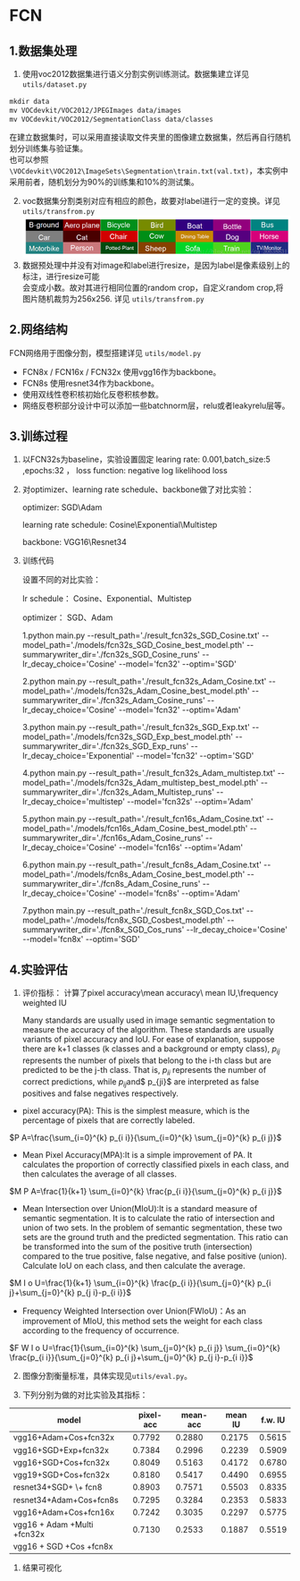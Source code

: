 # FCN

## 1.数据集处理

1. 使用voc2012数据集进行语义分割实例训练测试。数据集建立详见 `utils/dataset.py`  

```
mkdir data
mv VOCdevkit/VOC2012/JPEGImages data/images
mv VOCdevkit/VOC2012/SegmentationClass data/classes
```
在建立数据集时，可以采用直接读取文件夹里的图像建立数据集，然后再自行随机划分训练集与验证集。  
也可以参照 `\VOCdevkit\VOC2012\ImageSets\Segmentation\train.txt(val.txt)`，本实例中采用前者，随机划分为90%的训练集和10%的测试集。  

2. voc数据集分割类别对应有相应的颜色，故要对label进行一定的变换。详见 `utils/transfrom.py`  
   ![类别与颜色对应图](./src/0.png)
3. 数据预处理中并没有对image和label进行resize，是因为label是像素级别上的标注，进行resize可能  
   会变成小数。故对其进行相同位置的random crop，自定义random crop,将图片随机裁剪为256x256. 详见 `utils/transfrom.py`  

## 2.网络结构

FCN网络用于图像分割，模型搭建详见 `utils/model.py`  

+ FCN8x / FCN16x / FCN32x 使用vgg16作为backbone。  
+ FCN8s 使用resnet34作为backbone。 
+ 使用双线性卷积核初始化反卷积核参数。   
+ 网络反卷积部分设计中可以添加一些batchnorm层，relu或者leakyrelu层等。 

## 3.训练过程

1. 以FCN32s为baseline，实验设置固定 learing rate: 0.001,batch_size:5 ,epochs:32 ， loss function: negative log likelihood loss 

2. 对optimizer、learning rate schedule、backbone做了对比实验：

   optimizer: SGD\Adam

   learning rate schedule:  Cosine\Exponential\Multistep

   backbone: VGG16\Resnet34

3. 训练代码

   设置不同的对比实验：

   lr schedule： Cosine、Exponential、Multistep

   optimizer： SGD、Adam

   1.python main.py --result_path='./result_fcn32s_SGD_Cosine.txt' --model_path='./models/fcn32s_SGD_Cosine_best_model.pth' --summarywriter_dir='./fcn32s_SGD_Cosine_runs' --lr_decay_choice='Cosine' --model='fcn32' --optim='SGD'

   2.python main.py --result_path='./result_fcn32s_Adam_Cosine.txt' --model_path='./models/fcn32s_Adam_Cosine_best_model.pth' --summarywriter_dir='./fcn32s_Adam_Cosine_runs' --lr_decay_choice='Cosine' --model='fcn32' --optim='Adam'

   3.python main.py --result_path='./result_fcn32s_SGD_Exp.txt' --model_path='./models/fcn32s_SGD_Exp_best_model.pth' --summarywriter_dir='./fcn32s_SGD_Exp_runs' --lr_decay_choice='Exponential' --model='fcn32' --optim='SGD'

   4.python main.py --result_path='./result_fcn32s_Adam_multistep.txt' --model_path='./models/fcn32s_Adam_multistep_best_model.pth' --summarywriter_dir='./fcn32s_Adam_Multistep_runs' --lr_decay_choice='multistep' --model='fcn32s' --optim='Adam'

   5.python main.py --result_path='./result_fcn16s_Adam_Cosine.txt' --model_path='./models/fcn16s_Adam_Cosine_best_model.pth' --summarywriter_dir='./fcn16s_Adam_Cosine_runs' --lr_decay_choice='Cosine' --model='fcn16s' --optim='Adam'

   6.python main.py --result_path='./result_fcn8s_Adam_Cosine.txt' --model_path='./models/fcn8s_Adam_Cosine_best_model.pth' --summarywriter_dir='./fcn8s_Adam_Cosine_runs' --lr_decay_choice='Cosine' --model='fcn8s' --optim='Adam'

   7.python main.py --result_path='./result_fcn8x_SGD_Cos.txt' --model_path='./models/fcn8x_SGD_Cosbest_model.pth' --summarywriter_dir='./fcn8x_SGD_Cos_runs' --lr_decay_choice='Cosine' --model='fcn8x' --optim='SGD'

## 4.实验评估

1. 评价指标： 计算了pixel accuracy\mean accuracy\ mean IU,\frequency weighted IU

   Many standards are usually used in image semantic segmentation to measure the accuracy of the algorithm. These standards are usually variants of pixel accuracy and IoU. For ease of explanation, suppose there are k+1 classes (k classes and a background or empty class), $p_{ij}$ represents the number of pixels that belong to the i-th class but are predicted to be the j-th class. That is, $p_{ii}$ represents the number of correct predictions, while $p_{ij}$and$ p_{ji}$ are interpreted as false positives and false negatives respectively.

- pixel accuracy(PA): This is the simplest measure, which is the percentage of pixels that are correctly labeled.

 $P A=\frac{\sum_{i=0}^{k} p_{i i}}{\sum_{i=0}^{k} \sum_{j=0}^{k} p_{i j}}$

- Mean Pixel Accuracy(MPA):It is a simple improvement of PA. It calculates the proportion of correctly classified pixels in each class, and then calculates the average of all classes.

$M P A=\frac{1}{k+1} \sum_{i=0}^{k} \frac{p_{i i}}{\sum_{j=0}^{k} p_{i j}}$

- Mean Intersection over Union(MIoU):It is a standard measure of semantic segmentation. It is to calculate the ratio of intersection and union of two sets. In the problem of semantic segmentation, these two sets are the ground truth and the predicted segmentation. This ratio can be transformed into the sum of the positive truth (intersection) compared to the  true positive, false negative, and false positive (union). Calculate IoU on each class, and then calculate the average.

$M I o U=\frac{1}{k+1} \sum_{i=0}^{k} \frac{p_{i i}}{\sum_{j=0}^{k} p_{i j}+\sum_{j=0}^{k} p_{j i}-p_{i i}}$

- Frequency Weighted Intersection over Union(FWIoU)：As an improvement of MIoU, this method sets the weight for each class according to the frequency of occurrence.

$F W I o U=\frac{1}{\sum_{i=0}^{k} \sum_{j=0}^{k} p_{i j}} \sum_{i=0}^{k} \frac{p_{i i}}{\sum_{j=0}^{k} p_{i j}+\sum_{j=0}^{k} p_{j i}-p_{i i}}$

2. 图像分割衡量标准，具体实现见`utils/eval.py`。  

3. 下列分别为做的对比实验及其指标：

| model                       | pixel-acc | mean-acc | mean IU | f.w. IU |
| --------------------------- | --------- | -------- | ------- | ------- |
| vgg16+Adam+Cos+fcn32x       | 0.7792    | 0.2880   | 0.2175  | 0.5615  |
| vgg16+SGD+Exp+fcn32x        | 0.7384    | 0.2996   | 0.2239  | 0.5909  |
| vgg16+SGD+Cos+fcn32x        | 0.8049    | 0.5163   | 0.4172  | 0.6780  |
| vgg19+SGD+Cos+fcn32x        | 0.8180    | 0.5417   | 0.4490  | 0.6955  |
| resnet34+SGD+ \\+ fcn8      | 0.8903    | 0.7571   | 0.5503  | 0.8335  |
| resnet34+Adam+Cos+fcn8s     | 0.7295    | 0.3284   | 0.2353  | 0.5833  |
| vgg16+Adam+Cos+fcn16x       | 0.7242    | 0.3035   | 0.2297  | 0.5775  |
| vgg16 + Adam +Multi +fcn32x | 0.7130    | 0.2533   | 0.1887  | 0.5519  |
| vgg16 + SGD +Cos +fcn8x     |           |          |         |         |



1. 结果可视化

